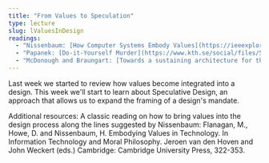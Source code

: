 ```yaml
---
title: "From Values to Speculation"
type: lecture
slug: lValuesInDesign
readings:
  - "Nissenbaum: [How Computer Systems Embody Values](https://ieeexplore.ieee.org/stamp/stamp.jsp?arnumber=910905)"
  - "Papanek: [Do-it-Yourself Murder](https://www.kth.se/social/files/5429500af2765443fe7a1398/do_it_yourself_murder.pdf)"
  - "McDonough and Braungart: [Towards a sustaining architecture for the 21st century](http://www.c2c-centre.com/sites/default/files/McDonough%20-%20Towards%20a%20sustaining%20architecture%20for%20the%2021st%20century-%20the%20promise%20of%20cradle-to-cradle%20design_0.pdf)"
---
```

Last week we started to review how values become integrated into a design. This week we'll start to learn about Speculative Design, an approach that allows us to expand the framing of a design's mandate. 

Additional resources: A classic reading on how to bring values into the design process along the lines suggested by Nissenbaum: Flanagan, M., Howe, D. and Nissenbaum, H. Embodying Values in Technology. In Information Technology and Moral Philosophy. Jeroen van den Hoven and John Weckert (eds.) Cambridge: Cambridge University Press, 322-353.

